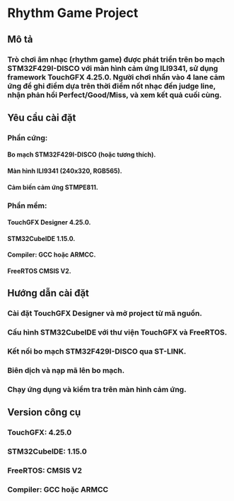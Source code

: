 # Rhythm Game Project
## Mô tả
### Trò chơi âm nhạc (rhythm game) được phát triển trên bo mạch STM32F429I-DISCO với màn hình cảm ứng ILI9341, sử dụng framework TouchGFX 4.25.0. Người chơi nhấn vào 4 lane cảm ứng để ghi điểm dựa trên thời điểm nốt nhạc đến judge line, nhận phản hồi Perfect/Good/Miss, và xem kết quả cuối cùng.
## Yêu cầu cài đặt
### Phần cứng:
#### Bo mạch STM32F429I-DISCO (hoặc tương thích).
#### Màn hình ILI9341 (240x320, RGB565).
#### Cảm biến cảm ứng STMPE811.
### Phần mềm:
#### TouchGFX Designer 4.25.0.
#### STM32CubeIDE 1.15.0.
#### Compiler: GCC hoặc ARMCC.
#### FreeRTOS CMSIS V2.
## Hướng dẫn cài đặt
### Cài đặt TouchGFX Designer và mở project từ mã nguồn.
### Cấu hình STM32CubeIDE với thư viện TouchGFX và FreeRTOS.
### Kết nối bo mạch STM32F429I-DISCO qua ST-LINK.
### Biên dịch và nạp mã lên bo mạch.
### Chạy ứng dụng và kiểm tra trên màn hình cảm ứng.
## Version công cụ
### TouchGFX: 4.25.0
### STM32CubeIDE: 1.15.0
### FreeRTOS: CMSIS V2
### Compiler: GCC hoặc ARMCC
 
